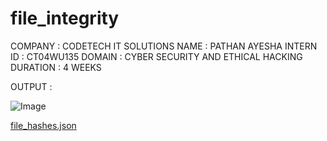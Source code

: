 # file_integrity
COMPANY : CODETECH IT SOLUTIONS
NAME : PATHAN AYESHA
INTERN ID : CT04WU135
DOMAIN : CYBER SECURITY AND ETHICAL HACKING 
DURATION : 4 WEEKS



OUTPUT :

![Image](https://github.com/user-attachments/assets/1a6593de-fd18-4b92-96a3-40be86519807)


[file_hashes.json](https://github.com/user-attachments/files/19248847/file_hashes.json)

